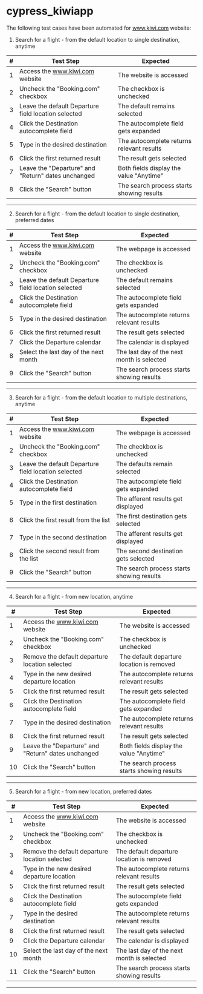 # cypress_kiwiapp

The following test cases have been automated for www.kiwi.com website:

1. Search for a flight - from the default location to single destination, anytime

| # | **Test Step**                                       | **Expected**                              |
|---|-----------------------------------------------------|-------------------------------------------|
| 1 | Access the www.kiwi.com website                     | The website is accessed                   |
| 2 | Uncheck the "Booking.com" checkbox                  | The checkbox is unchecked                 |
| 3 | Leave the default Departure field location selected | The default remains selected              |
| 4 | Click the Destination autocomplete field            | The autocomplete field gets expanded      |
| 5 | Type in the desired destination                     | The autocomplete returns relevant results |
| 6 | Click the first returned result                     | The result gets selected                  |
| 7 | Leave the "Departure" and "Return" dates unchanged  | Both fields display the value "Anytime"   |
| 8 | Click the "Search" button                           | The search process starts showing results |
-------------------------------------------------------------------------------------------------------

2. Search for a flight - from the default location to single destination, preferred dates

| # | **Test Step**                                       | **Expected**                               |
|---|-----------------------------------------------------|--------------------------------------------|
| 1 | Access the www.kiwi.com website                     | The webpage is accessed                    |
| 2 | Uncheck the "Booking.com" checkbox                  | The checkbox is unchecked                  |
| 3 | Leave the default Departure field location selected | The default remains selected               |
| 4 | Click the Destination autocomplete field            | The autocomplete field gets expanded       |
| 5 | Type in the desired destination                     | The autocomplete returns relevant results  |
| 6 | Click the first returned result                     | The result gets selected                   |
| 7 | Click the Departure calendar                        | The calendar is displayed                  |
| 8 | Select the last day of the next month               | The last day of the next month is selected |
| 9 | Click the "Search" button                           | The search process starts showing results  |
--------------------------------------------------------------------------------------------------------

3. Search for a flight - from the default location to multiple destinations, anytime

| # | **Test Step**                                       | **Expected**                         		    |
|---|-----------------------------------------------------|---------------------------------------------|
| 1 |Access the www.kiwi.com website                      | The webpage is accessed              		    |
| 2 | Uncheck the "Booking.com" checkbox                  | The checkbox is unchecked            		    |
| 3 | Leave the default Departure field location selected | The defaults remain selected          		  |
| 4 | Click the Destination autocomplete field            | The autocomplete field gets expanded 		    |
| 5 | Type in the first destination                       | The afferent results get displayed   		    |
| 6 | Click the first result from the list                | The first destination gets selected  		    |
| 7 | Type in the second destination                      | The afferent results get displayed   		    |
| 8 | Click the second result from the list               | The second destination gets selected 		    |
| 9 | Click the "Search" button                           | The search process starts showing results   |
---------------------------------------------------------------------------------------------------------

4. Search for a flight - from new location, anytime

| # | **Test Step**                                       | **Expected**                              |
|---|-----------------------------------------------------|-------------------------------------------|
| 1 | Access the www.kiwi.com website                     | The website is accessed                   |
| 2 | Uncheck the "Booking.com" checkbox                  | The checkbox is unchecked                 |
| 3 | Remove the default departure location selected      | The default departure location is removed |
| 4 | Type in the new desired departure location          | The autocomplete returns relevant results |
| 5	| Click the first returned result    			            | The result gets selected				          |
| 6 | Click the Destination autocomplete field            | The autocomplete field gets expanded      |
| 7 | Type in the desired destination                     | The autocomplete returns relevant results |
| 8 | Click the first returned result                     | The result gets selected                  |
| 9 | Leave the "Departure" and "Return" dates unchanged  | Both fields display the value "Anytime"   |
| 10 | Click the "Search" button                          | The search process starts showing results |
-------------------------------------------------------------------------------------------------------

5. Search for a flight - from new location, preferred dates

| # | **Test Step**                                       | **Expected**                                |
|---|-----------------------------------------------------|---------------------------------------------|
| 1 | Access the www.kiwi.com website                     | The website is accessed                     |
| 2 | Uncheck the "Booking.com" checkbox                  | The checkbox is unchecked                   |
| 3 | Remove the default departure location selected      | The default departure location is removed   |
| 4 | Type in the new desired departure location          | The autocomplete returns relevant results   |
| 5	| Click the first returned result    			            | The result gets selected                    |
| 6 | Click the Destination autocomplete field            | The autocomplete field gets expanded        |
| 7 | Type in the desired destination                     | The autocomplete returns relevant results   |
| 8 | Click the first returned result                     | The result gets selected                    |
| 9 | Click the Departure calendar                        | The calendar is displayed                   |
| 10 | Select the last day of the next month              | The last day of the next month is selected  |
| 11 | Click the "Search" button                          | The search process starts showing results   |
---------------------------------------------------------------------------------------------------------
